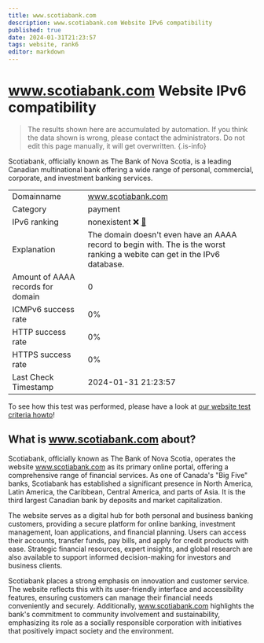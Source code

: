 ```yaml
---
title: www.scotiabank.com
description: www.scotiabank.com Website IPv6 compatibility
published: true
date: 2024-01-31T21:23:57
tags: website, rank6
editor: markdown
---
```


# www.scotiabank.com Website IPv6 compatibility

> The results shown here are accumulated by automation. If you think the data shown is wrong, please contact the administrators. 
> Do not edit this page manually, it will get overwritten.
{.is-info}

Scotiabank, officially known as The Bank of Nova Scotia, is a leading Canadian multinational bank offering a wide range of personal, commercial, corporate, and investment banking services.


|   |   |
| - | - |
| Domainname | www.scotiabank.com
| Category | payment |
| IPv6 ranking | nonexistent :x: [🔗](/howto/ranking) |
| Explanation | The domain doesn't even have an AAAA record to begin with. The is the worst ranking a webite can get in the IPv6 database. |
| Amount of AAAA records for domain | 0 |
| ICMPv6 success rate | 0%|
| HTTP success rate | 0% |
| HTTPS success rate | 0% |
| Last Check Timestamp | 2024-01-31 21:23:57 |

To see how this test was performed, please have a look at [our website test criteria howto](/howto/testcriteria/website)!


## What is www.scotiabank.com about?
Scotiabank, officially known as The Bank of Nova Scotia, operates the website www.scotiabank.com as its primary online portal, offering a comprehensive range of financial services. As one of Canada's "Big Five" banks, Scotiabank has established a significant presence in North America, Latin America, the Caribbean, Central America, and parts of Asia. It is the third largest Canadian bank by deposits and market capitalization.

The website serves as a digital hub for both personal and business banking customers, providing a secure platform for online banking, investment management, loan applications, and financial planning. Users can access their accounts, transfer funds, pay bills, and apply for credit products with ease. Strategic financial resources, expert insights, and global research are also available to support informed decision-making for investors and business clients.

Scotiabank places a strong emphasis on innovation and customer service. The website reflects this with its user-friendly interface and accessibility features, ensuring customers can manage their financial needs conveniently and securely. Additionally, www.scotiabank.com highlights the bank's commitment to community involvement and sustainability, emphasizing its role as a socially responsible corporation with initiatives that positively impact society and the environment.


